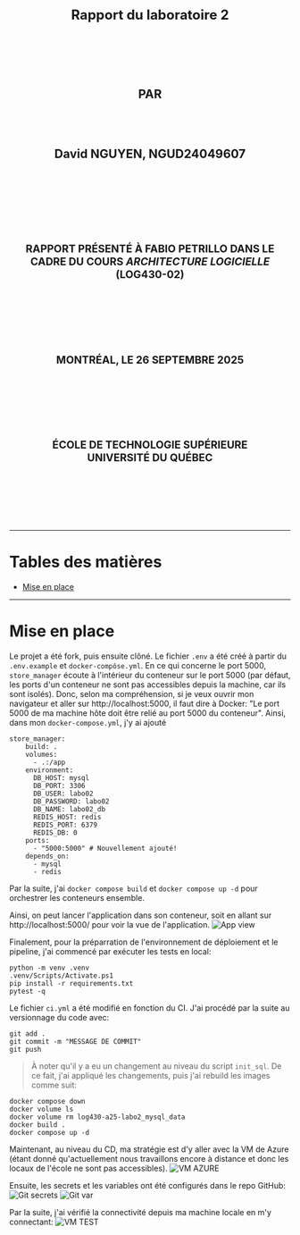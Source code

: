 <!-- Page de présentation -->
<div align="center">

<!-- Titre du document (18 pts) -->
<center>
<h1 style="font-size:18pt;">
Rapport du laboratoire 2
</h1>
</center>

<!-- 4 retours à interligne simple (18 pts) -->
<br>
<br>
<br>
<br>

<!-- (16 pts) -->
<center>
<h2 style="font-size:16pt;">
PAR
</h2>
</center>

<!-- 2 retours à interligne simple (16 pts) -->
<br>
<br>

<!-- Prénom et NOM DE FAMILLE, CODE PERMANENT (16 pts) -->
<center>
<h2 style="font-size:16pt;">
David NGUYEN, NGUD24049607
</h2>
</center>

<!-- 6* retours à interligne simple (16 pts) -->
<!-- * Devrait être 5 retours -->
<br>
<br>
<br>
<br>
<br>
<br>

<!-- Note de présentation (14 pts) -->
<center>
<h3 style="font-size:14pt;">
RAPPORT PRÉSENTÉ À FABIO PETRILLO DANS LE CADRE DU COURS <em>ARCHITECTURE LOGICIELLE</em> (LOG430-02)
</h3>
</center>

<!-- 5 retours à interligne simple (14 pts) -->
<br>
<br>
<br>
<br>
<br>

<!-- Date de remise (14 pts) -->
<center>
<h3 style="font-size:14pt;">
MONTRÉAL, LE 26 SEPTEMBRE 2025
</h3>
</center>

<!-- 5 retours à interligne simple (14 pts) -->
<br>
<br>
<br>
<br>
<br>

<!-- Date de présentation (14 pts) -->
<center>
<h3 style="font-size:14pt;">
ÉCOLE DE TECHNOLOGIE SUPÉRIEURE<br>
UNIVERSITÉ DU QUÉBEC
</h3>
</center>

<!-- 5 retours à interligne simple (14 pts) -->
<br>
<br>
<br>
<br>
<br>

</div>  


---  
<h1> Tables des matières </h1>

- [Mise en place](#mise-en-place)

---

# Mise en place
Le projet a été fork, puis ensuite clôné. Le fichier `.env` a été créé à partir du `.env.example` et `docker-compôse.yml`. En ce qui concerne le port 5000, `store_manager` écoute à l'intérieur du conteneur sur le port 5000 (par défaut, les ports d'un conteneur ne sont pas accessibles depuis la machine, car ils sont isolés). Donc, selon ma compréhension, si je veux ouvrir mon navigateur et aller sur http://localhost:5000, il faut dire à Docker: "Le port 5000 de ma machine hôte doit être relié au port 5000 du conteneur". Ainsi, dans mon `docker-compose.yml`, j'y ai ajouté  
```
store_manager:
    build: .
    volumes:
      - .:/app
    environment:
      DB_HOST: mysql        
      DB_PORT: 3306
      DB_USER: labo02
      DB_PASSWORD: labo02
      DB_NAME: labo02_db
      REDIS_HOST: redis
      REDIS_PORT: 6379
      REDIS_DB: 0
    ports:
      - "5000:5000" # Nouvellement ajouté!
    depends_on:
      - mysql
      - redis
```
Par la suite, j'ai `docker compose build` et `docker compose up -d` pour orchestrer les conteneurs ensemble.

Ainsi, on peut lancer l'application dans son conteneur, soit en allant sur http://localhost:5000/ pour voir la vue de l'application. ![App view](app_view.png)

Finalement, pour la préparration de l'environnement de déploiement et le pipeline, j'ai commencé par exécuter les tests en local:
```
python -m venv .venv
.venv/Scripts/Activate.ps1
pip install -r requirements.txt
pytest -q
```

Le fichier `ci.yml` a été modifié en fonction du CI. J'ai procédé par la suite au versionnage du code avec:

```
git add .
git commit -m "MESSAGE DE COMMIT"
git push
```

> À noter qu'il y a eu un changement au niveau du script `init_sql`. De ce fait, j'ai appliqué les changements, puis j'ai rebuild les images comme suit:
```
docker compose down
docker volume ls 
docker volume rm log430-a25-labo2_mysql_data
docker build .
docker compose up -d
```

Maintenant, au niveau du CD, ma stratégie est d'y aller avec la VM de Azure (étant donné qu'actuellement nous travaillons encore à distance et donc les locaux de l'école ne sont pas accessibles).
![VM AZURE](vm_azure.png)

Ensuite, les secrets et les variables ont été configurés dans le repo GitHub:
![Git secrets](git_secrets.png)
![Git var](git_var.png)

Par la suite, j'ai vérifié la connectivité depuis ma machine locale en m'y connectant:
![VM TEST](vm_test.png)

